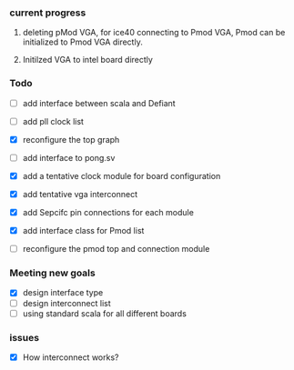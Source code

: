 

### current progress

1. deleting pMod VGA, for ice40 connecting to Pmod VGA, Pmod can be initialized to Pmod VGA directly.

2. Initilzed VGA to intel board directly



### Todo

- [ ] add interface between scala and Defiant
- [ ] add pll clock list
- [x] reconfigure the top graph
- [ ] add interface to pong.sv
- [x] add a tentative clock module for board configuration
- [x] add tentative vga interconnect 
- [x] add Sepcifc pin connections for each module
- [x] add interface class for Pmod list
- [ ] reconfigure the pmod top and connection module


### Meeting new goals

- [x] design interface type
- [ ] design interconnect list
- [ ] using standard scala for all different boards

### issues

- [x] How interconnect works?